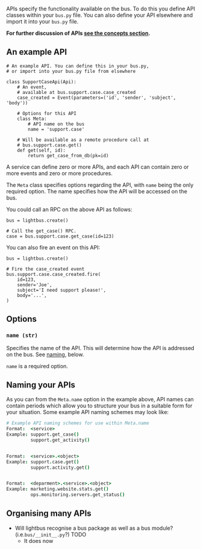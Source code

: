 APIs specify the functionality available on the bus. To do this you
define API classes within your `bus.py` file. You can also define
your API elsewhere and import it into your `bus.py` file.

**For further discussion of APIs [see the concepts section](../explanation/apis.md).**

## An example API

```python3
# An example API. You can define this in your bus.py,
# or import into your bus.py file from elsewhere

class SupportCaseApi(Api):
    # An event,
    # available at bus.support.case.case_created
    case_created = Event(parameters=('id', 'sender', 'subject', 'body'))

    # Options for this API
    class Meta:
        # API name on the bus
        name = 'support.case'

    # Will be available as a remote procedure call at
    # bus.support.case.get()
    def get(self, id):
        return get_case_from_db(pk=id)
```

A service can define zero or more APIs, and each API can contain
zero or more events and zero or more procedures.

The `Meta` class specifies options regarding the API, with `name` being
the only required option. The name specifies how the API will be
accessed on the bus.

You could call an RPC on the above API as follows:

```python3
bus = lightbus.create()

# Call the get_case() RPC.
case = bus.support.case.get_case(id=123)
```

You can also fire an event on this API:

```python3
bus = lightbus.create()

# Fire the case_created event
bus.support.case.case_created.fire(
    id=123,
    sender='Joe',
    subject='I need support please!',
    body='...',
)
```

## Options

### `name (str)`

Specifies the name of the API. This will determine how the API is addressed
on the bus. See [naming](#naming), below.

`name` is a required option.

## Naming your APIs

As you can from the `Meta.name` option in the example above, API names
can contain periods which allow you
to structure your bus in a suitable form for your situation.
Some example API naming schemes may look like:

```coffeescript
# Example API naming schemes for use within Meta.name
Format:  <service>
Example: support.get_case()
         support.get_activity()


Format:  <service>.<object>
Example: support.case.get()
         support.activity.get()


Format:  <deparment>.<service>.<object>
Example: marketing.website.stats.get()
         ops.monitoring.servers.get_status()
```

## Organising many APIs

* Will lightbus recognise a bus package as well as a bus module?
  (i.e.`bus/__init__.py`?) TODO
    * It does now
